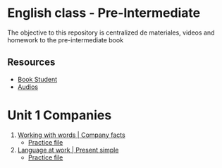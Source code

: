 # English class - Pre-Intermediate
The objective to this repository is centralized de materiales, videos and homework to the pre-intermediate book

## Resources
- [Book Student](https://drive.google.com/file/d/14Xqx_yBRUoIqMsk4WLxnc0yKH3BUrWPp/view?usp=sharing)
- [Audios](https://drive.google.com/drive/folders/1h6Nr3fVeya6-ghiyIuYaqRmuegwDypsq?usp=sharing)


# Unit 1 Companies

1) [Working with words | Company facts](./01-companies/01-working-with-words.md)
    - [Practice file](./01-companies/practice-file/01-working-with-words.md)
1) [Language at work | Present simple](./01-companies/02-language-at-work.md)
    - [Practice file](./01-companies/practice-file/02-language-at-work.md)


  
  
